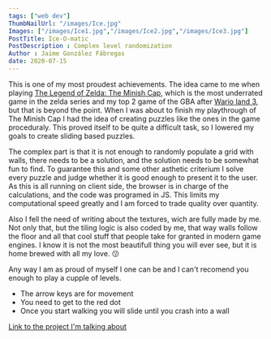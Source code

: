 ```yaml
---
tags: ["web dev"]
ThumbNailUrl: "/images/Ice.jpg"
Images: ["/images/Ice1.jpg","/images/Ice2.jpg","/images/Ice3.jpg"]
PostTitle: Ice-O-matic
PostDescription : Complex level randomization
Author : Jaime González Fábregas
date: 2020-07-15
---
```


This is one of my most proudest achievements. The idea came to me when playing [The Legend of Zelda: The Minish Cap](https://en.wikipedia.org/wiki/The_Legend_of_Zelda:_The_Minish_Cap), which is the most underrated game in the zelda series and my top 2 game of the GBA after [Wario land 3](https://es.wikipedia.org/wiki/Wario_Land_3), but that is beyond the point. When I was about to finish my playthrough of The Minish Cap I had the idea of creating puzzles like the ones in the game proceduraly. This proved itself to be quite a difficult task, so I lowered my goals to create sliding based puzzles. 

The complex part is that it is not enough to randomly populate a grid with walls, there needs to be a solution, and the solution needs to be somewhat fun to find. To guarantee this and some other asthetic criterium I solve every puzzle and judge whether it is good enough to present it to the user. As this is all running on client side, the browser is in charge of the calculations, and the code was programed in JS. This limits my computational speed greatly and I am forced to trade quality over quantity. 

Also I fell the need of writing about the textures, wich are fully made by me. Not only that, but the tiling logic is also coded by me, that way walls follow the floor and all that cool stuff that people take for granted in modern game engines. I know it is not the most beautifull thing you will ever see, but it is home brewed with all my love. 😗

Any way I am as proud of myself I one can be and I can't recomend you enough to play a cupple of levels. 
- The arrow keys are for movement
- You need to get to the red dot
- Once you start walking you will slide until you crash into a wall

[Link to the project I'm talking about](https://dirigity.github.io/htmlProyects/ice-o-matic/)

